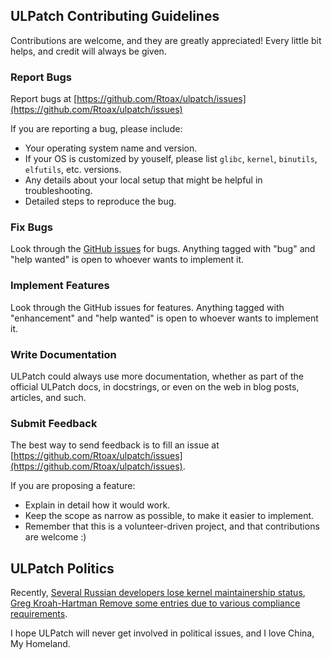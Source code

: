 ## ULPatch Contributing Guidelines

Contributions are welcome, and they are greatly appreciated! Every little bit helps, and credit will always be given.


### Report Bugs

Report bugs at [https://github.com/Rtoax/ulpatch/issues](https://github.com/Rtoax/ulpatch/issues)

If you are reporting a bug, please include:

* Your operating system name and version.
* If your OS is customized by youself, please list `glibc`, `kernel`, `binutils`, `elfutils`, etc. versions.
* Any details about your local setup that might be helpful in troubleshooting.
* Detailed steps to reproduce the bug.


### Fix Bugs

Look through the [GitHub issues](https://github.com/Rtoax/ulpatch/issues) for bugs. Anything tagged with "bug" and "help wanted" is open to whoever wants to implement it.


### Implement Features

Look through the GitHub issues for features. Anything tagged with "enhancement" and "help wanted" is open to whoever wants to implement it.


### Write Documentation

ULPatch could always use more documentation, whether as part of the official ULPatch docs, in docstrings, or even on the web in blog posts, articles, and such.


### Submit Feedback

The best way to send feedback is to fill an issue at [https://github.com/Rtoax/ulpatch/issues](https://github.com/Rtoax/ulpatch/issues).

If you are proposing a feature:

* Explain in detail how it would work.
* Keep the scope as narrow as possible, to make it easier to implement.
* Remember that this is a volunteer-driven project, and that contributions are welcome :)


## ULPatch Politics

Recently, [Several Russian developers lose kernel maintainership status](https://lwn.net/Articles/995186/), [Greg Kroah-Hartman Remove some entries due to various compliance requirements](https://git.kernel.org/pub/scm/linux/kernel/git/torvalds/linux.git/commit/?id=6e90b675cf94).

I hope ULPatch will never get involved in political issues, and I love China, My Homeland.

